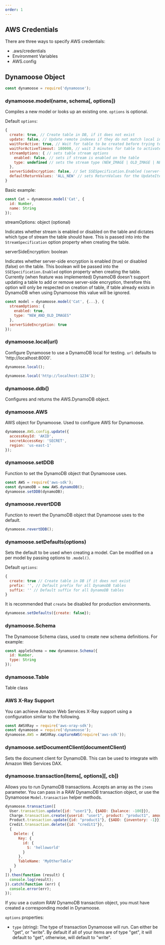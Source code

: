```yaml
---
order: 1
---
```


## AWS Credentials

There are three ways to specify AWS credentials:

  - .aws/credentials
  - Environment Variables
  - AWS.config

## Dynamoose Object

```js
const dynamoose = require('dynamoose');
```

### dynamoose.model(name, schema[, options])

Compiles a new model or looks up an existing one. `options` is optional.

Default `options`:

```js
{
  create: true, // Create table in DB, if it does not exist
  update: false, // Update remote indexes if they do not match local index structure
  waitForActive: true, // Wait for table to be created before trying to use it
  waitForActiveTimeout: 180000, // wait 3 minutes for table to activate
  streamOptions: { // sets table stream options
    enabled: false, // sets if stream is enabled on the table
    type: undefined // sets the stream type (NEW_IMAGE | OLD_IMAGE | NEW_AND_OLD_IMAGES | KEYS_ONLY) (https://docs.aws.amazon.com/amazondynamodb/latest/APIReference/API_StreamSpecification.html#DDB-Type-StreamSpecification-StreamViewType)
  },
  serverSideEncryption: false, // Set SSESpecification.Enabled (server-side encryption) to true or false (default: false)
  defaultReturnValues: 'ALL_NEW' // sets ReturnValues for the UpdateItem operation (NONE | ALL_OLD | UPDATED_OLD | ALL_NEW | UPDATED_NEW) (https://docs.aws.amazon.com/amazondynamodb/latest/APIReference/API_UpdateItem.html)
}
```

Basic example:

```js
const Cat = dynamoose.model('Cat', {
  id: Number,
  name: String
});
```

streamOptions: object (optional)

Indicates whether stream is enabled or disabled on the table and dictates which type of stream the table should have. This is passed into into the `StreamSpecification` option property when creating the table.


serverSideEncryption: boolean

Indicates whether server-side encryption is enabled (true) or disabled (false) on the table. This boolean will be passed into the `SSESpecification.Enabled` option property when creating the table. Currently (when feature was implemented) DynamoDB doesn't support updating a table to add or remove server-side encryption, therefore this option will only be respected on creation of table, if table already exists in DynamoDB when using Dynamoose this value will be ignored.

```js
const model = dynamoose.model('Cat', {...}, {
  streamOptions: {
    enabled: true,
    type: "NEW_AND_OLD_IMAGES"
  },
  serverSideEncryption: true
});
```

### dynamoose.local(url)

Configure Dynamoose to use a DynamoDB local for testing. `url` defaults to 'http://localhost:8000'.

```js
dynamoose.local();
```

```js
dynamoose.local('http://localhost:1234');
```

### dynamoose.ddb()

Configures and returns the AWS.DynamoDB object.

### dynamoose.AWS

AWS object for Dynamoose. Used to configure AWS for Dynamoose.

```js
dynamoose.AWS.config.update({
  accessKeyId: 'AKID',
  secretAccessKey: 'SECRET',
  region: 'us-east-1'
});
```

### dynamoose.setDDB

Function to set the DynamoDB object that Dynamoose uses.

```js
const AWS = require('aws-sdk');
const dynamoDB = new AWS.dynamoDB();
dynamoose.setDDB(dynamoDB);
```

### dynamoose.revertDDB

Function to revert the DynamoDB object that Dynamoose uses to the default.

```js
dynamoose.revertDDB();
```

### dynamoose.setDefaults(options)

Sets the default to be used when creating a model. Can be modified on a per model by passing options to `.model()`.

Default `options`:

```js
{
  create: true // Create table in DB if it does not exist
  prefix: '', // Default prefix for all DynamoDB tables
  suffix: '' // Default suffix for all DynamoDB tables
}
```

It is recommended that `create` be disabled for production environments.

```js
dynamoose.setDefaults({create: false});
```

### dynamoose.Schema

The Dynamoose Schema class, used to create new schema definitions. For example:

```js
const appleSchema = new dynamoose.Schema({
  id: Number,
  type: String
});
```

### dynamoose.Table

Table class

### AWS X-Ray Support

You can achieve Amazon Web Services X-Ray support using a configuration similar to the following.

```js
const AWSXRay = require('aws-xray-sdk');
const dynamoose = require('dynamoose');
dynamoose.AWS = AWSXRay.captureAWS(require('aws-sdk'));
```

### dynamoose.setDocumentClient(documentClient)

Sets the document client for DynamoDB. This can be used to integrate with Amazon Web Services DAX.

### dynamoose.transaction(items[, options][, cb])

Allows you to run DynamoDB transactions. Accepts an array as the `items` parameter. You can pass in a RAW DynamoDB transaction object, or use the Dynamoose `Model.transaction` helper methods.

```js
dynamoose.transaction([
  User.transaction.update({id: "user1"}, {$ADD: {balance: -100}}),
  Charge.transaction.create({userid: "user1", product: "product1", amount: 100, status: "successful"}),
  Product.transaction.update({id: "product1"}, {$ADD: {inventory: -1}}),
  Credit.transaction.delete({id: "credit1"}),
  {
    Delete: {
      Key: {
        id: {
          S: 'helloworld'
        }
      },
      TableName: 'MyOtherTable'
    }
  }
]).then(function (result) {
  console.log(result);
}).catch(function (err) {
  console.error(err);
});
```

If you use a custom RAW DynamoDB transaction object, you must have created a corresponding model in Dynamoose.

`options` properties:

- `type` (string): The type of transaction Dynamoose will run. Can either be "get", or "write". By default if all of your items are of type "get", it will default to "get", otherwise, will default to "write".
